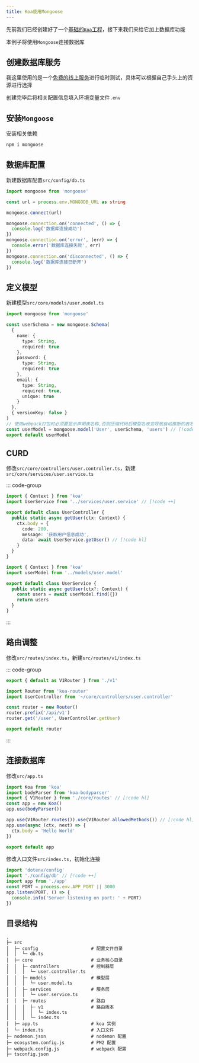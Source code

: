 ```yaml
---
title: Koa使用Mongoose
---
```


先前我们已经创建好了一个[基础的`Koa`工程](./create.md)，接下来我们来给它加上数据库功能

本例子将使用`Mongoose`连接数据库

## 创建数据库服务

我这里使用的是一个[免费的线上服务](https://methodot.com/)进行临时测试，具体可以根据自己手头上的资源进行选择

创建完毕后将相关配置信息填入环境变量文件`.env`

## 安装`Mongoose`

安装相关依赖

```sh
npm i mongoose
```

## 数据库配置

新建数据库配置`src/config/db.ts`

```ts
import mongoose from 'mongoose'

const url = process.env.MONGODB_URL as string

mongoose.connect(url)

mongoose.connection.on('connected', () => {
  console.log('数据库连接成功')
})
mongoose.connection.on('error', (err) => {
  console.error('数据库连接失败', err)
})
mongoose.connection.on('disconnected', () => {
  console.log('数据库连接已断开')
})
```

## 定义模型

新建模型`src/core/models/user.model.ts`

```ts
import mongoose from 'mongoose'

const userSchema = new mongoose.Schema(
  {
    name: {
      type: String,
      required: true
    },
    password: {
      type: String,
      required: true
    },
    email: {
      type: String,
      required: true,
      unique: true
    }
  },
  { versionKey: false }
)
// 使用webpack打包时必须要显示声明表名称,否则压缩代码后模型名改变导致自动推断的表名称跟着改变
const userModel = mongoose.model('User', userSchema, 'users') // [!code hl]
export default userModel
```

## CURD

修改`src/core/controllers/user.controller.ts`，新建`src/core/services/user.service.ts`

::: code-group

```ts [user.controller.ts]
import { Context } from 'koa'
import UserService from '../services/user.service' // [!code ++]

export default class UserController {
  public static async getUser(ctx: Context) {
    ctx.body = {
      code: 200,
      message: '获取用户信息成功',
      data: await UserService.getUser() // [!code hl]
    }
  }
}
```

```ts [user.service.ts]
import { Context } from 'koa'
import userModel from '../models/user.model'

export default class UserService {
  public static async getUser(ctx?: Context) {
    const users = await userModel.find({})
    return users
  }
}
```

:::

## 路由调整

修改`src/routes/index.ts`，新建`src/routes/v1/index.ts`

::: code-group

```ts [routes/index.ts]
export { default as V1Router } from './v1'
```

```ts [v1/index.ts]
import Router from 'koa-router'
import UserController from '~/core/controllers/user.controller'

const router = new Router()
router.prefix('/api/v1')
router.get('/user', UserController.getUser)

export default router
```

:::

## 连接数据库

修改`src/app.ts`

```ts
import Koa from 'koa'
import bodyParser from 'koa-bodyparser'
import { V1Router } from './core/routes' // [!code hl]
const app = new Koa()
app.use(bodyParser())

app.use(V1Router.routes()).use(V1Router.allowedMethods()) // [!code hl]
app.use(async (ctx, next) => {
  ctx.body = 'Hello World'
})

export default app
```

修改入口文件`src/index.ts`，初始化连接

```ts
import 'dotenv/config'
import './config/db' // [!code ++]
import app from './app'
const PORT = process.env.APP_PORT || 3000
app.listen(PORT, () => {
  console.info('Server listening on port: ' + PORT)
})
```

## 目录结构

```
.
├─ src
│  ├─ config                    # 配置文件目录
│  │  └─ db.ts
│  ├─ core                      # 业务核心目录
│  │  ├─ controllers            # 控制器层
│  │  │  └─ user.controller.ts
│  │  ├─ models                 # 模型层
│  │  │  └─ user.model.ts
│  │  ├─ services               # 服务层
│  │  │  └─ user.service.ts
│  │  ├─ routes                 # 路由
│  │  │  ├─ v1                  # 路由版本
│  │  │  │  └─ index.ts
│  │  │  └─ index.ts
│  ├─ app.ts                    # koa 实例
│  └─ index.ts                  # 入口文件
├─ nodemon.json                 # nodemon 配置
├─ ecosystem.config.js          # PM2 配置
├─ webpack.config.js            # webpack 配置
├─ tsconfig.json
```
